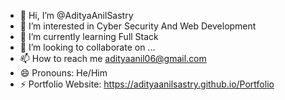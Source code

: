 - 👋 Hi, I’m @AdityaAnilSastry
- 👀 I’m interested in Cyber Security And Web Development
- 🌱 I’m currently learning Full Stack
- 💞️ I’m looking to collaborate on ...
- 📫 How to reach me adityaanil06@gmail.com
- 😄 Pronouns: He/Him
- ⚡ Portfolio Website: https://adityaanilsastry.github.io/Portfolio

<!---
AdityaAnilSastry/AdityaAnilSastry is a ✨ special ✨ repository because its `README.md` (this file) appears on your GitHub profile.
You can click the Preview link to take a look at your changes.
--->
